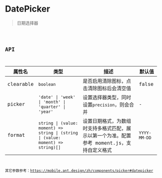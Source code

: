 # DatePicker

> 日期选择器

<code src="./demos/index.tsx" />

## API

| 属性名    | 类型                                                                             | 描述                                                                                       | 默认值       |
| --------- | -------------------------------------------------------------------------------- | ------------------------------------------------------------------------------------------ | ------------ |
| clearable | `boolean`                                                                        | 是否启用清除图标，点击清除图标后会清空值                                                   | false        |
| picker    | `'date' \| 'week' \| 'month' \| 'quarter' \| 'year'`                             | 设置选择器类型，同时设置`precision`，则会合并                                              | -            |
| format    | `string \| (value: moment) => string \| (string \| (value: moment) => string)[]` | 设置日期格式，为数组时支持多格式匹配，展示以第一个为准。配置参考 moment.js，支持自定义格式 | `YYYY-MM-DD` |

其它参数参考：https://mobile.ant.design/zh/components/picker#datepicker
